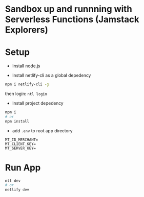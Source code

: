 # Sandbox up and runnning with Serverless Functions (Jamstack Explorers)

# Setup

- Install node.js

- Install netlify-cli as a global depedency
```bash
npm i netlify-cli -g
```

then login: `ntl login`

- Install project depedency
```bash
npm i
# or
npm install
```

- add `.env` to root app directory
```env
MT_ID_MERCHANT=
MT_CLIENT_KEY=
MT_SERVER_KEY=
```

# Run App

```bash
ntl dev
# or
netlify dev
```
